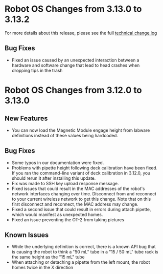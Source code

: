 # Robot OS Changes from 3.13.0 to 3.13.2

For more details about this release, please see the full [technical change log][changelog]

[changelog]: https://github.com/Opentrons/opentrons/blob/edge/CHANGELOG.md

## Bug Fixes

- Fixed an issue caused by an unexpected interaction between a hardware and software change that lead to head crashes when dropping tips in the trash

# Robot OS Changes from 3.12.0 to 3.13.0

## New Features

- You can now load the Magnetic Module engage height from labware definitions instead of these values being hardcoded.

## Bug Fixes

- Some typos in our documentation were fixed.
- Problems with pipette height following deck calibration have been fixed. If you ran the command-line variant of deck calibration in 3.12.0, you should rerun it after installing this update.
- Fix was made to SSH key upload response message.
- Fixed issues that could result in the MAC addresses of the robot's network interfaces changing over time. Disconnect from and reconnect to your current wireless network to get this change. Note that on this first disconnect and reconnect, the MAC address may change.
- Fixed a second issue that could result in errors during attach pipette, which would manifest as unexpected homes.
- Fixed an issue preventing the OT-2 from taking pictures

## Known Issues

- While the underlying definition is correct, there is a known API bug that is causing the robot to think a "50 mL" tube in a "15 / 50 mL" tube rack is the same height as the "15 mL" tube
- When attaching or detaching a pipette from the left mount, the robot homes twice in the X direction
